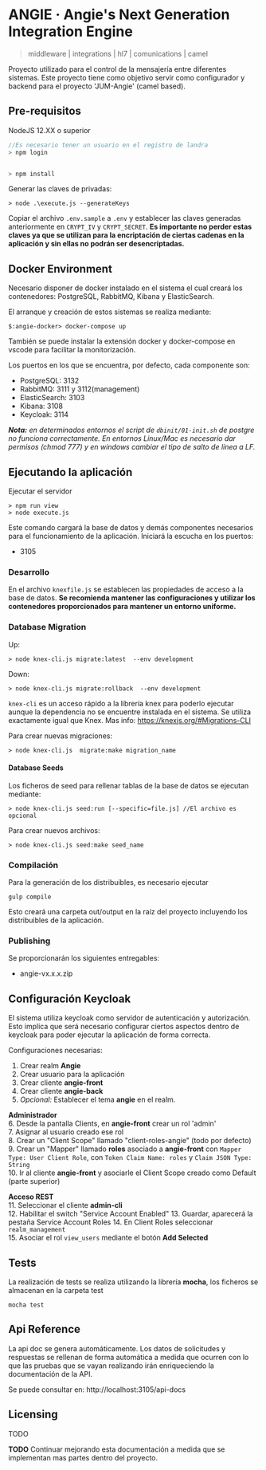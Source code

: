 # ANGIE &middot; Angie's Next Generation Integration Engine

> middleware | integrations | hl7 | comunications | camel

Proyecto utilizado para el control de la mensajería entre diferentes sistemas. Este proyecto tiene como objetivo servir como configurador y backend para el proyecto 'JUM-Angie' (camel based).

## Pre-requisitos

NodeJS 12.XX o superior

```javascript
//Es necesario tener un usuario en el registro de landra
> npm login


> npm install
```

Generar las claves de privadas:

```
> node .\execute.js --generateKeys
```

Copiar el archivo `.env.sample` a `.env` y establecer las claves generadas anteriormente en `CRYPT_IV` y `CRYPT_SECRET`. **Es importante no perder estas claves ya que se utilizan para la encriptación de ciertas cadenas en la aplicación y sin ellas no podrán ser desencriptadas.**

## Docker Environment

Necesario disponer de docker instalado en el sistema el cual creará los contenedores: PostgreSQL, RabbitMQ, Kibana y ElasticSearch.

El arranque y creación de estos sistemas se realiza mediante:

```
$:angie-docker> docker-compose up
```

También se puede instalar la extensión docker y docker-compose en vscode para facilitar la monitorización.

Los puertos en los que se encuentra, por defecto, cada componente son:

-   PostgreSQL: 3132
-   RabbitMQ: 3111 y 3112(management)
-   ElasticSearch: 3103
-   Kibana: 3108
-   Keycloak: 3114

_**Nota:** en determinados entornos el script de `dbinit/01-init.sh` de postgre no funciona correctamente. En entornos Linux/Mac es necesario dar permisos (chmod 777) y en windows cambiar el tipo de salto de línea a LF._

## Ejecutando la aplicación

Ejecutar el servidor

```shell
> npm run view
> node execute.js
```

Este comando cargará la base de datos y demás componentes necesarios para el funcionamiento de la aplicación. Iniciará la escucha en los puertos:

-   3105

### Desarrollo

En el archivo `knexfile.js` se establecen las propiedades de acceso a la base de datos. **Se recomienda mantener las configuraciones y utilizar los contenedores proporcionados para mantener un entorno uniforme.**

### Database Migration

Up:

```
> node knex-cli.js migrate:latest  --env development
```

Down:

```
> node knex-cli.js migrate:rollback  --env development
```

`knex-cli` es un acceso rápido a la librería knex para poderlo ejecutar aunque la dependencia no se encuentre instalada en el sistema. Se utiliza exactamente igual que Knex. Mas info: https://knexjs.org/#Migrations-CLI

Para crear nuevas migraciones:

```
> node knex-cli.js  migrate:make migration_name
```

#### Database Seeds

Los ficheros de seed para rellenar tablas de la base de datos se ejecutan mediante:

```
> node knex-cli.js seed:run [--specific=file.js] //El archivo es opcional
```

Para crear nuevos archivos:

```
> node knex-cli.js seed:make seed_name
```

### Compilación

Para la generación de los distribuibles, es necesario ejecutar

```shell
gulp compile
```

Esto creará una carpeta out/output en la raíz del proyecto incluyendo los distribuibles de la aplicación.

### Publishing

Se proporcionarán los siguientes entregables:

-   angie-vx.x.x.zip

## Configuración Keycloak

El sistema utiliza keycloak como servidor de autenticación y autorización. Esto implica que será necesario configurar ciertos aspectos dentro de keycloak para poder ejecutar la aplicación de forma correcta.

Configuraciones necesarias:

1. Crear realm **Angie**
2. Crear usuario para la aplicación
3. Crear cliente **angie-front**
4. Crear cliente **angie-back**
5. _Opcional:_ Establecer el tema **angie** en el realm.

**Administrador**  
6. Desde la pantalla Clients, en **angie-front** crear un rol 'admin'  
7. Asignar al usuario creado ese rol  
8. Crear un "Client Scope" llamado "client-roles-angie" (todo por defecto)  
9. Crear un "Mapper" llamado **roles** asociado a **angie-front** con `Mapper Type: User Client Role`, con `Token Claim Name: roles` y `Claim JSON Type: String`  
10. Ir al cliente **angie-front** y asociarle el Client Scope creado como Default (parte superior)

**Acceso REST**  
11. Seleccionar el cliente **admin-cli**  
12. Habilitar el switch "Service Account Enabled" 13. Guardar, aparecerá la pestaña Service Account Roles 14. En Client Roles seleccionar `realm_management`  
15. Asociar el rol `view_users` mediante el botón **Add Selected**

## Tests

La realización de tests se realiza utilizando la librería **mocha**, los ficheros se almacenan en la carpeta test

```shell
mocha test
```

## Api Reference

La api doc se genera automáticamente. Los datos de solicitudes y respuestas se rellenan de forma automática a medida que ocurren con lo que las pruebas que se vayan realizando irán enriqueciendo la documentación de la API.

Se puede consultar en: http://localhost:3105/api-docs

## Licensing

TODO

**TODO** Continuar mejorando esta documentación a medida que se implementan mas partes dentro del proyecto.
